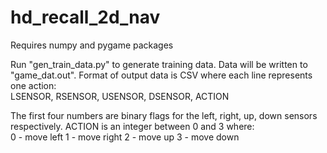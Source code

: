 # hd_recall_2d_nav

Requires numpy and pygame packages

Run "gen_train_data.py" to generate training data. Data will be written to "game_dat.out". Format of output data is CSV where each line represents one action:  
    LSENSOR, RSENSOR, USENSOR, DSENSOR, ACTION

The first four numbers are binary flags for the left, right, up, down sensors 
respectively. ACTION is an integer between 0 and 3 where:  
    0 - move left
    1 - move right
    2 - move up
    3 - move down

